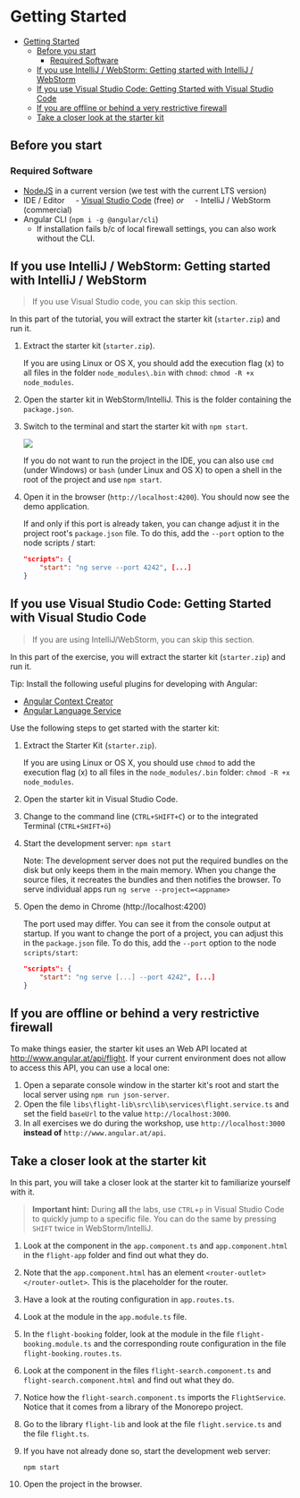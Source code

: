 # Getting Started

- [Getting Started](#getting-started)
  - [Before you start](#before-you-start)
    - [Required Software](#required-software)
  - [If you use IntelliJ / WebStorm: Getting started with IntelliJ / WebStorm](#if-you-use-intellij--webstorm-getting-started-with-intellij--webstorm)
  - [If you use Visual Studio Code: Getting Started with Visual Studio Code](#if-you-use-visual-studio-code-getting-started-with-visual-studio-code)
  - [If you are offline or behind a very restrictive firewall](#if-you-are-offline-or-behind-a-very-restrictive-firewall)
  - [Take a closer look at the starter kit](#take-a-closer-look-at-the-starter-kit)

## Before you start

### Required Software

- [NodeJS](https://nodejs.org/en/) in a current version (we test with the current LTS version)
- IDE / Editor
    - [Visual Studio Code](https://code.visualstudio.com/) (free) *or*
    - IntelliJ / WebStorm (commercial)
- Angular CLI (`npm i -g @angular/cli`)
    - If installation fails b/c of local firewall settings, you can also work without the CLI.

## If you use IntelliJ / WebStorm: Getting started with IntelliJ / WebStorm

> If you use Visual Studio code, you can skip this section.

In this part of the tutorial, you will extract the starter kit (``starter.zip``) and run it.

1. Extract the starter kit (`starter.zip`).

    If you are using Linux or OS X, you should add the execution flag (x) to all files in the folder `node_modules\.bin` with `chmod`: ``chmod -R +x  node_modules``.

2. Open the starter kit in WebStorm/IntelliJ. This is the folder containing the ``package.json``.

6. Switch to the terminal and start the starter kit with `npm start`.

    ![](https://i.imgur.com/7YG65wz.png)

    If you do not want to run the project in the IDE, you can also use `cmd` (under Windows) or `bash` (under Linux and OS X) to open a shell in the root of the project and use `npm start`.

7. Open it in the browser (`http://localhost:4200`). You should now see the demo application.

    If and only if this port is already taken, you can change adjust it in the project root's `package.json` file. To do this, add the `--port` option to the node scripts / start:

    ```json
    "scripts": {
        "start": "ng serve --port 4242", [...]
    }
    ```

## If you use Visual Studio Code: Getting Started with Visual Studio Code

> If you are using IntelliJ/WebStorm, you can skip this section.

In this part of the exercise, you will extract the starter kit (``starter.zip``) and run it.

Tip: Install the following useful plugins for developing with Angular:

- [Angular Context Creator](https://marketplace.visualstudio.com/items?itemName=sjuulwijnia.kx-vscode-angular-context-creator)
- [Angular Language Service](https://marketplace.visualstudio.com/items?itemName=Angular.ng-template)

Use the following steps to get started with the starter kit:

1. Extract the Starter Kit (`starter.zip`).

    If you are using Linux or OS X, you should use `chmod` to add the execution flag (x) to all files in the `node_modules/.bin` folder: ``chmod -R +x  node_modules``.

2. Open the starter kit in Visual Studio Code.

3. Change to the command line (`CTRL+SHIFT+C`) or to the integrated Terminal (`CTRL+SHIFT+ö`)

4. Start the development server: `npm start`

    Note: The development server does not put the required bundles on the disk but only keeps them in the main memory. When you change the source files, it recreates the bundles and then notifies the browser.
    To serve individual apps run `ng serve --project=<appname>`

5. Open the demo in Chrome (http://localhost:4200)

    The port used may differ. You can see it from the console output at startup. If you want to change the port of a project, you can adjust this in the `package.json` file. To do this, add the `--port` option to the node `scripts/start`:

    ```json
    "scripts": {
        "start": "ng serve [...] --port 4242", [...]
    }
    ```

## If you are offline or behind a very restrictive firewall

To make things easier, the starter kit uses an Web API located at
http://www.angular.at/api/flight. If your current environment does not allow to access this API, you can use a local one:

1. Open a separate console window in the starter kit's root and start the local server using ``npm run json-server``.
2. Open the file ``libs\flight-lib\src\lib\services\flight.service.ts`` and set the field ``baseUrl`` to the value ``http://localhost:3000``.
3. In all exercises we do during the workshop, use ``http://localhost:3000`` **instead of** ``http://www.angular.at/api``.

## Take a closer look at the starter kit

In this part, you will take a closer look at the starter kit to familiarize yourself with it.

> **Important hint:** During **all** the labs, use ``CTRL``+``p`` in Visual Studio Code to quickly jump to a specific file. You can do the same by pressing ``SHIFT`` twice in WebStorm/IntelliJ.

1. Look at the component in the `app.component.ts` and `app.component.html` in the ``flight-app`` folder and find out what they do.

2. Note that the `app.component.html` has an element `<router-outlet></router-outlet>`. This is the placeholder for the router.

3. Have a look at the routing configuration in `app.routes.ts`.

4. Look at the module in the `app.module.ts` file.

5. In the `flight-booking` folder, look at the module in the file `flight-booking.module.ts` and the corresponding route configuration in the file `flight-booking.routes.ts`.

6. Look at the component in the files `flight-search.component.ts` and `flight-search.component.html` and find out what they do.

7. Notice how the `flight-search.component.ts` imports the `FlightService`. Notice that it comes from a library of the Monorepo project.

8. Go to the library ``flight-lib`` and look at the file `flight.service.ts` and the file `flight.ts`.

9. If you have not already done so, start the development web server:

    ```
    npm start
    ```

10. Open the project in the browser.

